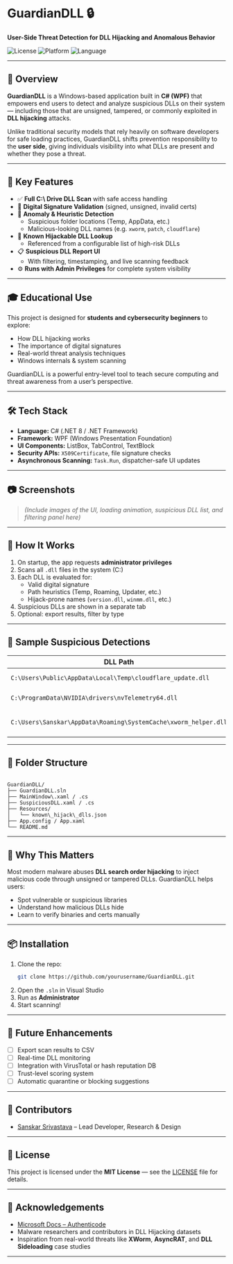 # GuardianDLL 🔒  
**User-Side Threat Detection for DLL Hijacking and Anomalous Behavior**

![License](https://img.shields.io/badge/license-MIT-blue.svg)
![Platform](https://img.shields.io/badge/platform-Windows-blue)
![Language](https://img.shields.io/badge/language-C%23-brightgreen)

---

## 🚀 Overview

**GuardianDLL** is a Windows-based application built in **C# (WPF)** that empowers end users to detect and analyze suspicious DLLs on their system — including those that are unsigned, tampered, or commonly exploited in **DLL hijacking** attacks.

Unlike traditional security models that rely heavily on software developers for safe loading practices, GuardianDLL shifts prevention responsibility to the **user side**, giving individuals visibility into what DLLs are present and whether they pose a threat.

---

## 🧠 Key Features

- ✅ **Full C:\ Drive DLL Scan** with safe access handling
- 🧾 **Digital Signature Validation** (signed, unsigned, invalid certs)
- 🧠 **Anomaly & Heuristic Detection**
  - Suspicious folder locations (Temp, AppData, etc.)
  - Malicious-looking DLL names (e.g. `xworm`, `patch`, `cloudflare`)
- 🧱 **Known Hijackable DLL Lookup**
  - Referenced from a configurable list of high-risk DLLs
- 📋 **Suspicious DLL Report UI**
  - With filtering, timestamping, and live scanning feedback
- ⚙️ **Runs with Admin Privileges** for complete system visibility

---

## 🎓 Educational Use

This project is designed for **students and cybersecurity beginners** to explore:

- How DLL hijacking works
- The importance of digital signatures
- Real-world threat analysis techniques
- Windows internals & system scanning

GuardianDLL is a powerful entry-level tool to teach secure computing and threat awareness from a user’s perspective.

---

## 🛠️ Tech Stack

- **Language:** C# (.NET 8 / .NET Framework)
- **Framework:** WPF (Windows Presentation Foundation)
- **UI Components:** ListBox, TabControl, TextBlock
- **Security APIs:** `X509Certificate`, file signature checks
- **Asynchronous Scanning:** `Task.Run`, dispatcher-safe UI updates

---

## 📷 Screenshots

> *(Include images of the UI, loading animation, suspicious DLL list, and filtering panel here)*

---

## 🧪 How It Works

1. On startup, the app requests **administrator privileges**
2. Scans all `.dll` files in the system (C:\)
3. Each DLL is evaluated for:
   - Valid digital signature
   - Path heuristics (Temp, Roaming, Updater, etc.)
   - Hijack-prone names (`version.dll`, `winmm.dll`, etc.)
4. Suspicious DLLs are shown in a separate tab
5. Optional: export results, filter by type

---

## 🧷 Sample Suspicious Detections

| DLL Path | Status |
|----------|--------|
| `C:\Users\Public\AppData\Local\Temp\cloudflare_update.dll` | 🛑 UNSIGNED |
| `C:\ProgramData\NVIDIA\drivers\nvTelemetry64.dll` | ⚠️ INVALID CERT |
| `C:\Users\Sanskar\AppData\Roaming\SystemCache\xworm_helper.dll` | 🧪 HEURISTIC MATCH |

---

## 📂 Folder Structure

```

GuardianDLL/
├── GuardianDLL.sln
├── MainWindow\.xaml / .cs
├── SuspiciousDLL.xaml / .cs
├── Resources/
│   └── known\_hijack\_dlls.json
├── App.config / App.xaml
└── README.md

````

---

## 🔐 Why This Matters

Most modern malware abuses **DLL search order hijacking** to inject malicious code through unsigned or tampered DLLs. GuardianDLL helps users:

- Spot vulnerable or suspicious libraries
- Understand how malicious DLLs hide
- Learn to verify binaries and certs manually

---

## 📦 Installation

1. Clone the repo:
   ```bash
   git clone https://github.com/yourusername/GuardianDLL.git

2. Open the `.sln` in Visual Studio
3. Run as **Administrator**
4. Start scanning!

---

## 📌 Future Enhancements

* [ ] Export scan results to CSV
* [ ] Real-time DLL monitoring
* [ ] Integration with VirusTotal or hash reputation DB
* [ ] Trust-level scoring system
* [ ] Automatic quarantine or blocking suggestions

---

## 👥 Contributors

* [Sanskar Srivastava](https://github.com/Esquire31) – Lead Developer, Research & Design

---

## 📃 License

This project is licensed under the **MIT License** — see the [LICENSE](LICENSE) file for details.

---

## 🙌 Acknowledgements

* [Microsoft Docs – Authenticode](https://learn.microsoft.com/en-us/windows/win32/seccrypto/about-authenticode)
* Malware researchers and contributors in DLL Hijacking datasets
* Inspiration from real-world threats like **XWorm**, **AsyncRAT**, and **DLL Sideloading** case studies

---

